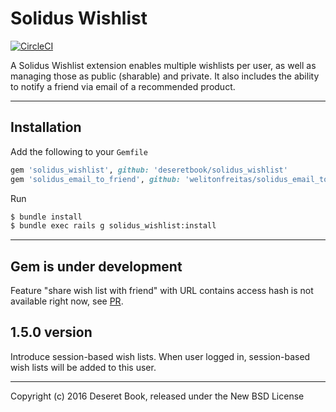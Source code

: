 # Solidus Wishlist

[![CircleCI](https://circleci.com/gh/deseretbook/solidus_wishlist.svg?style=svg)](https://circleci.com/gh/deseretbook/solidus_wishlist)

A Solidus Wishlist extension enables multiple wishlists per user, as well as managing those as public (sharable) and private. It also includes the ability to notify a friend via email of a recommended product.

---

## Installation

Add the following to your `Gemfile`
```ruby
gem 'solidus_wishlist', github: 'deseretbook/solidus_wishlist'
gem 'solidus_email_to_friend', github: 'welitonfreitas/solidus_email_to_friend'
```

Run
```sh
$ bundle install
$ bundle exec rails g solidus_wishlist:install
```

---

## Gem is under development

Feature "share wish list with friend" with URL contains access hash is not available right now, see [PR](https://github.com/denkungsart/solidus_wishlist/pull/1).

## 1.5.0 version

Introduce session-based wish lists. When user logged in, session-based wish lists will be added to this user.

---
Copyright (c) 2016 Deseret Book, released under the New BSD License
